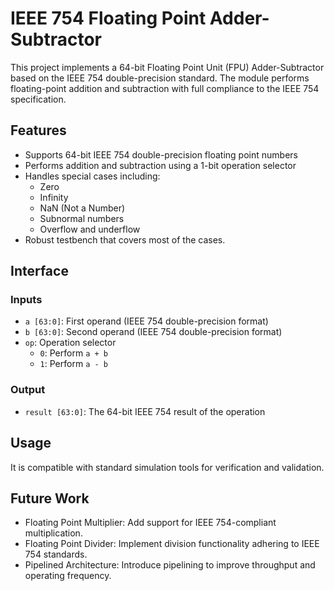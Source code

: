 # IEEE 754 Floating Point Adder-Subtractor

This project implements a 64-bit Floating Point Unit (FPU) Adder-Subtractor based on the IEEE 754 double-precision standard. The module performs floating-point addition and subtraction with full compliance to the IEEE 754 specification.

## Features

- Supports 64-bit IEEE 754 double-precision floating point numbers  
- Performs addition and subtraction using a 1-bit operation selector  
- Handles special cases including:  
  - Zero  
  - Infinity  
  - NaN (Not a Number)  
  - Subnormal numbers  
  - Overflow and underflow
- Robust testbench that covers most of the cases.

## Interface

### Inputs
- `a [63:0]`: First operand (IEEE 754 double-precision format)  
- `b [63:0]`: Second operand (IEEE 754 double-precision format)  
- `op`: Operation selector  
  - `0`: Perform `a + b`  
  - `1`: Perform `a - b`  

### Output
- `result [63:0]`: The 64-bit IEEE 754 result of the operation  

## Usage

It is compatible with standard simulation tools for verification and validation.

## Future Work
- Floating Point Multiplier: Add support for IEEE 754-compliant multiplication.
- Floating Point Divider: Implement division functionality adhering to IEEE 754 standards.
- Pipelined Architecture: Introduce pipelining to improve throughput and operating frequency.


